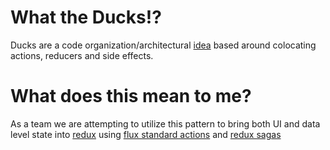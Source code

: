 # What the Ducks!?

Ducks are a code organization/architectural [idea](https://github.com/erikras/ducks-modular-redux) based around colocating actions, reducers and side effects.

# What does this mean to me?

As a team we are attempting to utilize this pattern to bring both UI and data level state into [redux](https://redux.js.org/) using [flux standard actions](https://github.com/redux-utilities/flux-standard-action) and [redux sagas](https://redux-saga.js.org/)

